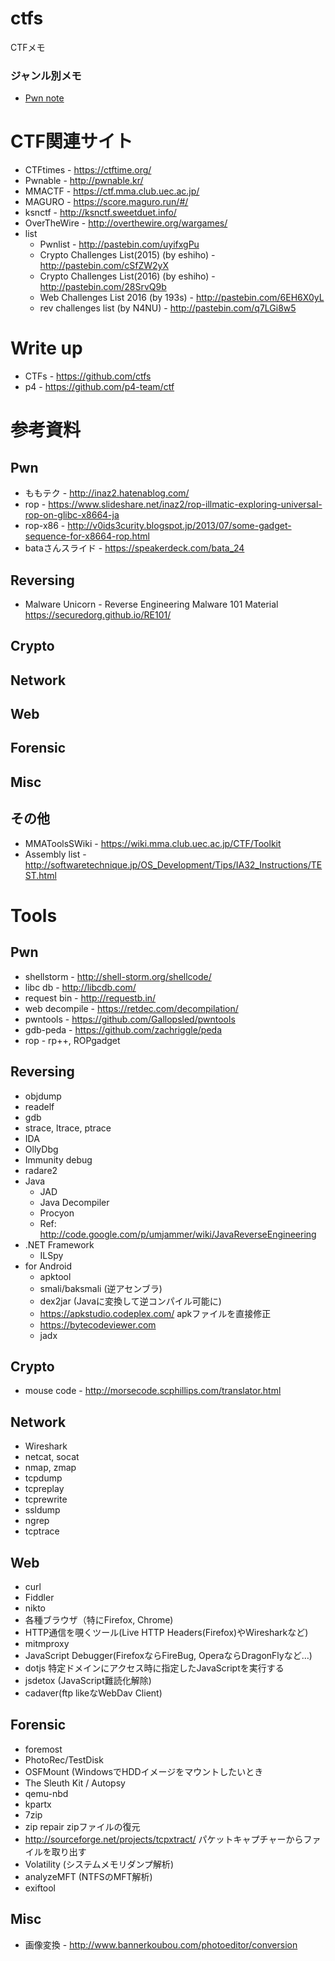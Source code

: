 # ctfs

CTFメモ

### ジャンル別メモ
* [Pwn note](https://github.com/kobad/ctfs/blob/master/docs/pwn.md)


# CTF関連サイト
* CTFtimes - https://ctftime.org/
* Pwnable - http://pwnable.kr/
* MMACTF - https://ctf.mma.club.uec.ac.jp/
* MAGURO - https://score.maguro.run/#/
* ksnctf - http://ksnctf.sweetduet.info/
* OverTheWire - http://overthewire.org/wargames/
* list
	* Pwnlist - http://pastebin.com/uyifxgPu
	* Crypto Challenges List(2015) (by eshiho) - http://pastebin.com/cSfZW2yX
	* Crypto Challenges List(2016) (by eshiho) - http://pastebin.com/28SrvQ9b
	* Web Challenges List 2016 (by 193s) - http://pastebin.com/6EH6X0yL
	* rev challenges list (by N4NU) - http://pastebin.com/q7LGi8w5

# Write up
* CTFs - https://github.com/ctfs
* p4 - https://github.com/p4-team/ctf

# 参考資料
## Pwn
* ももテク - http://inaz2.hatenablog.com/
* rop - https://www.slideshare.net/inaz2/rop-illmatic-exploring-universal-rop-on-glibc-x8664-ja
* rop-x86 - http://v0ids3curity.blogspot.jp/2013/07/some-gadget-sequence-for-x8664-rop.html
* bataさんスライド - https://speakerdeck.com/bata_24

## Reversing
* Malware Unicorn - Reverse Engineering Malware 101 Material
https://securedorg.github.io/RE101/
## Crypto

## Network

## Web

## Forensic

## Misc

## その他
* MMAToolsSWiki - https://wiki.mma.club.uec.ac.jp/CTF/Toolkit
* Assembly list - http://softwaretechnique.jp/OS_Development/Tips/IA32_Instructions/TEST.html

# Tools
## Pwn
* shellstorm - http://shell-storm.org/shellcode/
* libc db - http://libcdb.com/
* request bin - http://requestb.in/
* web decompile - https://retdec.com/decompilation/
* pwntools - https://github.com/Gallopsled/pwntools
* gdb-peda - https://github.com/zachriggle/peda
* rop - rp++, ROPgadget

## Reversing
* objdump
* readelf
* gdb
* strace, ltrace, ptrace
* IDA
* OllyDbg
* Immunity debug
* radare2
* Java
	* JAD
	* Java Decompiler
	* Procyon
	* Ref: http://code.google.com/p/umjammer/wiki/JavaReverseEngineering
* .NET Framework
	*	ILSpy
* for Android
	* apktool
	* smali/baksmali (逆アセンブラ)
	* dex2jar (Javaに変換して逆コンパイル可能に)
	* https://apkstudio.codeplex.com/ apkファイルを直接修正
	* https://bytecodeviewer.com
	* jadx

## Crypto
* mouse code - http://morsecode.scphillips.com/translator.html

## Network
* Wireshark
* netcat, socat
* nmap, zmap
* tcpdump
* tcpreplay
* tcprewrite
* ssldump
* ngrep
* tcptrace


## Web
* curl
* Fiddler
* nikto
* 各種ブラウザ（特にFirefox, Chrome)
* HTTP通信を覗くツール(Live HTTP Headers(Firefox)やWiresharkなど)
* mitmproxy
* JavaScript Debugger(FirefoxならFireBug, OperaならDragonFlyなど…)
* dotjs 特定ドメインにアクセス時に指定したJavaScriptを実行する
* jsdetox (JavaScript難読化解除)
* cadaver(ftp likeなWebDav Client)

## Forensic
* foremost
* PhotoRec/TestDisk
* OSFMount (WindowsでHDDイメージをマウントしたいとき
* The Sleuth Kit / Autopsy
* qemu-nbd
* kpartx
* 7zip
* zip repair zipファイルの復元
* http://sourceforge.net/projects/tcpxtract/ パケットキャプチャーからファイルを取り出す
* Volatility (システムメモリダンプ解析)
* analyzeMFT (NTFSのMFT解析)
* exiftool


## Misc
* 画像変換 - http://www.bannerkoubou.com/photoeditor/conversion
